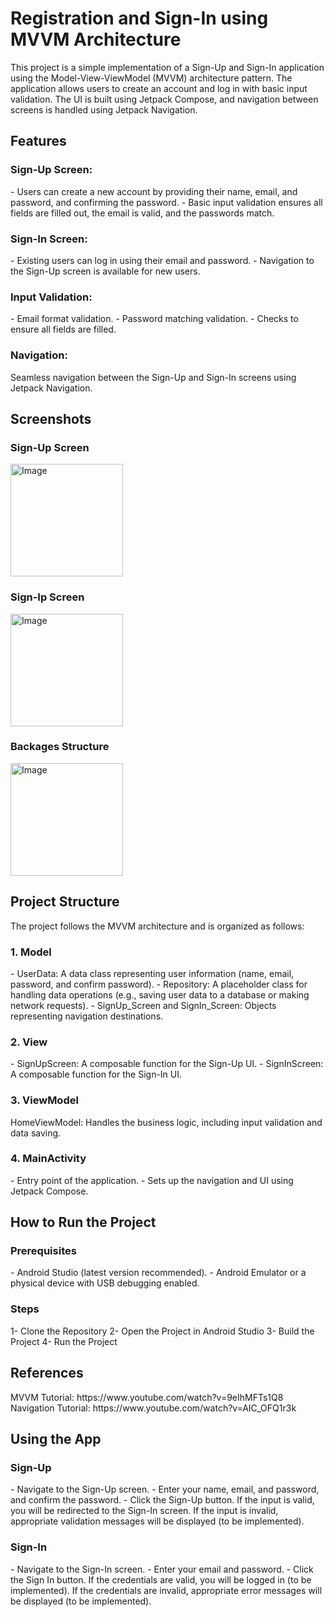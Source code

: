 <h1>Registration and Sign-In using MVVM Architecture</h1>
This project is a simple implementation of a Sign-Up and Sign-In application using the Model-View-ViewModel (MVVM) architecture pattern. The application allows users to create an account and log in with basic input validation. The UI is built using Jetpack Compose, and navigation between screens is handled using Jetpack Navigation.<br>

<h2>Features</h2>

<h3>Sign-Up Screen:</h3>
- Users can create a new account by providing their name, email, and password, and confirming the password.
- Basic input validation ensures all fields are filled out, the email is valid, and the passwords match.

<h3>Sign-In Screen:</h3>
- Existing users can log in using their email and password.
- Navigation to the Sign-Up screen is available for new users.

<h3>Input Validation:</h3>
- Email format validation.
- Password matching validation.
- Checks to ensure all fields are filled.

<h3>Navigation:</h3>
Seamless navigation between the Sign-Up and Sign-In screens using Jetpack Navigation.

<h2>Screenshots</h2>
<h3>Sign-Up Screen</h3>
<img width="180" alt="Image" src="https://github.com/user-attachments/assets/a8d83496-a47a-4909-968e-0f2e202adf69" />

<h3>Sign-Ip Screen</h3>
<img width="180" alt="Image" src="https://github.com/user-attachments/assets/b821f866-5b3f-40c5-839f-a27770e82c97" />

<h3>Backages Structure</h3>
<img width="180" alt="Image" src="https://github.com/user-attachments/assets/f9e40f63-8ecc-4161-88e4-84f71795cad8" />

<h2>Project Structure</h2>
The project follows the MVVM architecture and is organized as follows:

<h3>1. Model</h3>
- UserData: A data class representing user information (name, email, password, and confirm password).
- Repository: A placeholder class for handling data operations (e.g., saving user data to a database or making network requests).
- SignUp_Screen and SignIn_Screen: Objects representing navigation destinations.

<h3>2. View</h3>
- SignUpScreen: A composable function for the Sign-Up UI.
- SignInScreen: A composable function for the Sign-In UI.

<h3>3. ViewModel</h3>
HomeViewModel: Handles the business logic, including input validation and data saving.

<h3>4. MainActivity</h3>
- Entry point of the application.
- Sets up the navigation and UI using Jetpack Compose.

<h2>How to Run the Project</h2>

<h3>Prerequisites</h3>
- Android Studio (latest version recommended).
- Android Emulator or a physical device with USB debugging enabled.

<h3>Steps</h3>
1- Clone the Repository
2- Open the Project in Android Studio
3- Build the Project
4- Run the Project

<h2>References</h2>
MVVM Tutorial: https://www.youtube.com/watch?v=9eIhMFTs1Q8
Navigation Tutorial: https://www.youtube.com/watch?v=AIC_OFQ1r3k

<h2>Using the App</h2>
<h3>Sign-Up</h3>
- Navigate to the Sign-Up screen.
- Enter your name, email, and password, and confirm the password.
- Click the Sign-Up button.
If the input is valid, you will be redirected to the Sign-In screen.
If the input is invalid, appropriate validation messages will be displayed (to be implemented).

<h3>Sign-In</h3>
- Navigate to the Sign-In screen.
- Enter your email and password.
- Click the Sign In button.
If the credentials are valid, you will be logged in (to be implemented).
If the credentials are invalid, appropriate error messages will be displayed (to be implemented).















